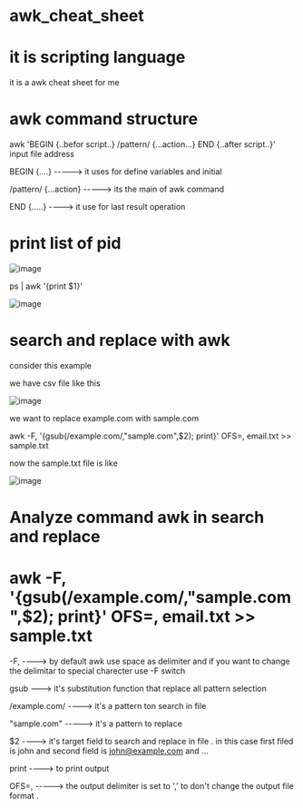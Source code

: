 # awk_cheat_sheet
# it is scripting language
it is a awk cheat sheet for me

# awk command structure
awk 'BEGIN {..befor script..} /pattern/ {...action...} END {..after script..}' input file address

BEGIN {....} -----> it uses for define variables and initial 

/pattern/ {...action} -----> its the main of awk command 

END {.....} ----> it use for last result operation 

# print list of pid 
![image](https://github.com/ehsanDadashi/awk_cheat_sheet/assets/29996315/bc738888-54db-401a-afa9-9a814c56fad3)

 ps | awk '{print $1}'  

 ![image](https://github.com/ehsanDadashi/awk_cheat_sheet/assets/29996315/6c3cb757-7fd3-493d-9eb8-624b47686633)

# search and replace with awk
consider this example

we have csv file like this 

![image](https://github.com/ehsanDadashi/awk_cheat_sheet/assets/29996315/f5f0ad40-0cb9-401d-9f7c-1295f6157bc6)

we want to replace example.com with sample.com

awk -F, '{gsub(/example.com/,"sample.com",$2); print}' OFS=, email.txt >> sample.txt

now the sample.txt file is like

![image](https://github.com/ehsanDadashi/awk_cheat_sheet/assets/29996315/667ca8f0-7e68-46da-86fd-d09a832e31fe)

# Analyze command awk in search and replace 
# awk -F, '{gsub(/example.com/,"sample.com",$2); print}' OFS=, email.txt >> sample.txt

-F, ----> by default awk use space as delimiter and if you want to change the delimitar to special charecter use -F switch

gsub ---> it's substitution function that replace all pattern selection 

/example.com/ ----> it's a pattern ton search in file

"sample.com" -----> it's a pattern to replace 

$2 ----> it's target field to search and replace in file . in this case first filed is john and second field is john@example.com and ...

print ----> to print output

OFS=, -----> the output delimiter is set to ',' to don't change the output file format .
